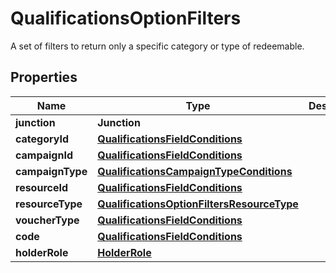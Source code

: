 

# QualificationsOptionFilters

A set of filters to return only a specific category or type of redeemable.

## Properties

| Name | Type | Description |
|------------ | ------------- | ------------- |
|**junction** | **Junction** |  |
|**categoryId** | [**QualificationsFieldConditions**](QualificationsFieldConditions.md) |  |
|**campaignId** | [**QualificationsFieldConditions**](QualificationsFieldConditions.md) |  |
|**campaignType** | [**QualificationsCampaignTypeConditions**](QualificationsCampaignTypeConditions.md) |  |
|**resourceId** | [**QualificationsFieldConditions**](QualificationsFieldConditions.md) |  |
|**resourceType** | [**QualificationsOptionFiltersResourceType**](QualificationsOptionFiltersResourceType.md) |  |
|**voucherType** | [**QualificationsFieldConditions**](QualificationsFieldConditions.md) |  |
|**code** | [**QualificationsFieldConditions**](QualificationsFieldConditions.md) |  |
|**holderRole** | [**HolderRole**](HolderRole.md) |  |



